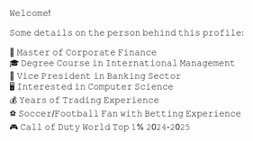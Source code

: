 𝚆𝚎𝚕𝚌𝚘𝚖𝚎!\
\
𝚂𝚘𝚖𝚎 𝚍𝚎𝚝𝚊𝚒𝚕𝚜 𝚘𝚗 𝚝𝚑𝚎 𝚙𝚎𝚛𝚜𝚘𝚗 𝚋𝚎𝚑𝚒𝚗𝚍 𝚝𝚑𝚒𝚜 𝚙𝚛𝚘𝚏𝚒𝚕𝚎:\
\
  📕 𝙼𝚊𝚜𝚝𝚎𝚛 𝚘𝚏 𝙲𝚘𝚛𝚙𝚘𝚛𝚊𝚝𝚎 𝙵𝚒𝚗𝚊𝚗𝚌𝚎\
  🎓 𝙳𝚎𝚐𝚛𝚎𝚎 𝙲𝚘𝚞𝚛𝚜𝚎 𝚒𝚗 𝙸𝚗𝚝𝚎𝚛𝚗𝚊𝚝𝚒𝚘𝚗𝚊𝚕 𝙼𝚊𝚗𝚊𝚐𝚎𝚖𝚎𝚗𝚝\
  💼 𝚅𝚒𝚌𝚎 𝙿𝚛𝚎𝚜𝚒𝚍𝚎𝚗𝚝 𝚒𝚗 𝙱𝚊𝚗𝚔𝚒𝚗𝚐 𝚂𝚎𝚌𝚝𝚘𝚛\
  🖥️ 𝙸𝚗𝚝𝚎𝚛𝚎𝚜𝚝𝚎𝚍 𝚒𝚗 𝙲𝚘𝚖𝚙𝚞𝚝𝚎𝚛 𝚂𝚌𝚒𝚎𝚗𝚌𝚎\
  💰 𝚈𝚎𝚊𝚛𝚜 𝚘𝚏 𝚃𝚛𝚊𝚍𝚒𝚗𝚐 𝙴𝚡𝚙𝚎𝚛𝚒𝚎𝚗𝚌𝚎\
  ⚽️ 𝚂𝚘𝚌𝚌𝚎𝚛/𝙵𝚘𝚘𝚝𝚋𝚊𝚕𝚕 𝙵𝚊𝚗 𝚠𝚒𝚝𝚑 𝙱𝚎𝚝𝚝𝚒𝚗𝚐 𝙴𝚡𝚙𝚎𝚛𝚒𝚎𝚗𝚌𝚎\
  🎮 𝙲𝚊𝚕𝚕 𝚘𝚏 𝙳𝚞𝚝𝚢 𝚆𝚘𝚛𝚕𝚍 𝚃𝚘𝚙 𝟷% 𝟸0𝟸𝟺-𝟸0𝟸𝟻
